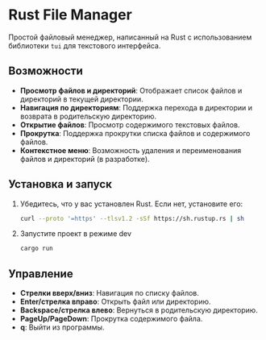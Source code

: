 # Rust File Manager

Простой файловый менеджер, написанный на Rust с использованием библиотеки `tui` для текстового интерфейса.

## Возможности

- **Просмотр файлов и директорий**: Отображает список файлов и директорий в текущей директории.
- **Навигация по директориям**: Поддержка перехода в директории и возврата в родительскую директорию.
- **Открытие файлов**: Просмотр содержимого текстовых файлов.
- **Прокрутка**: Поддержка прокрутки списка файлов и содержимого файлов.
- **Контекстное меню**: Возможность удаления и переименования файлов и директорий (в разработке).

## Установка и запуск

1. Убедитесь, что у вас установлен Rust. Если нет, установите его:
   ```bash
   curl --proto '=https' --tlsv1.2 -sSf https://sh.rustup.rs | sh
2. Запустите проект в режиме dev
   ```bash
   cargo run

## Управление

- **Стрелки вверх/вниз**: Навигация по списку файлов.
- **Enter/стрелка вправо**: Открыть файл или директорию.
- **Backspace/стрелка влево**: Вернуться в родительскую директорию.
- **PageUp/PageDown**: Прокрутка содержимого файла.
- **q**: Выйти из программы.

[//]: # (- **m**: Открыть контекстное меню &#40;в разработке&#41;.)
